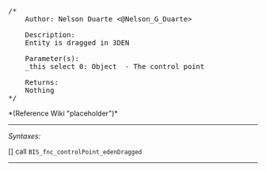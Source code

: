 <pre>/*
	Author: Nelson Duarte <@Nelson_G_Duarte>

	Description:
	Entity is dragged in 3DEN

	Parameter(s):
	_this select 0: Object	- The control point

	Returns:
	Nothing
*/</pre>*(Reference Wiki "placeholder")*<!-- Remove this after fill-in -->


---
*Syntaxes:*

[] call `BIS_fnc_controlPoint_edenDragged`

---
